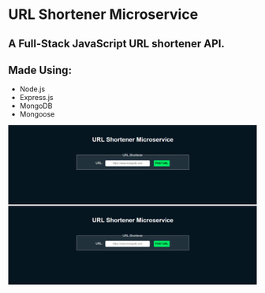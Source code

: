 # URL Shortener Microservice
## A Full-Stack JavaScript URL shortener API.

## Made Using:
- Node.js
- Express.js
- MongoDB
- Mongoose

![screenshot](https://github.com/PraveenKrGit/url-shortener-microservice/blob/090bf8c91f4c953dfcb948fb16f8a674f7acee6e/assets/screenshot.png)
![ScreenShot](/assets/screenshot.png)

